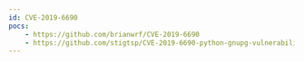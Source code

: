 ```yaml
---
id: CVE-2019-6690
pocs:
    - https://github.com/brianwrf/CVE-2019-6690
    - https://github.com/stigtsp/CVE-2019-6690-python-gnupg-vulnerability
---
```

